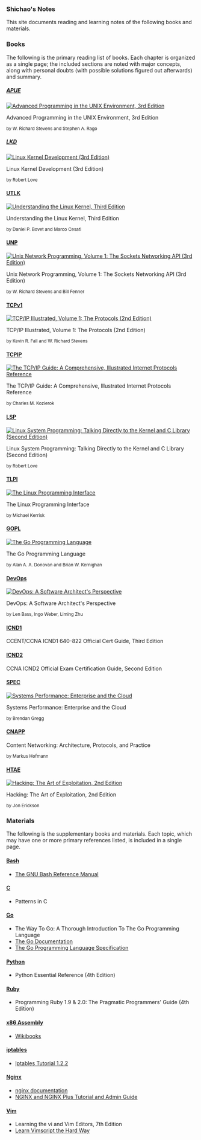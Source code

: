 ### **Shichao's Notes**

This site documents reading and learning notes of the following books and materials.

<div class="row">
  <div class="col-md-8">
    <script>
      (function() {
        var cx = '000491777875727507539:_gc3mx7cstg';
        var gcse = document.createElement('script');
        gcse.type = 'text/javascript';
        gcse.async = true;
        gcse.src = (document.location.protocol == 'https:' ? 'https:' : 'http:') +
            '//cse.google.com/cse.js?cx=' + cx;
        var s = document.getElementsByTagName('script')[0];
        s.parentNode.insertBefore(gcse, s);
      })();
    </script>
    <gcse:searchbox-only></gcse:searchbox-only>
  </div>
</div>

### Books

The following is the primary reading list of books. Each chapter is organized as a single page; the included sections are noted with major concepts, along with personal doubts (with possible solutions figured out afterwards) and summary.

##### [APUE](apue/index.md)

[![Advanced Programming in the UNIX Environment, 3rd Edition](apue/cover_80.jpg)](apue/cover.jpg "Advanced Programming in the UNIX Environment, 3rd Edition")

Advanced Programming in the UNIX Environment, 3rd Edition

<small>by W. Richard Stevens and Stephen A. Rago</small>

##### [LKD](lkd/index.md)

[![Linux Kernel Development (3rd Edition)](lkd/cover_80.jpg)](lkd/cover.jpg "Linux Kernel Development (3rd Edition)")

Linux Kernel Development (3rd Edition)

<small>by Robert Love</small>

#### [UTLK](utlk/index.md)

[![Understanding the Linux Kernel, Third Edition](utlk/cover_80.jpg)](utlk/cover.jpg "Understanding the Linux Kernel, Third Edition")

Understanding the Linux Kernel, Third Edition

<small>by Daniel P. Bovet and Marco Cesati</small>

#### [UNP](unp/index.md)

[![Unix Network Programming, Volume 1: The Sockets Networking API (3rd Edition)](unp/cover_80.gif)](unp/cover.gif "Unix Network Programming, Volume 1: The Sockets Networking API (3rd Edition)")

Unix Network Programming, Volume 1: The Sockets Networking API (3rd Edition)

<small>by W. Richard Stevens and Bill Fenner</small>

#### [TCPv1](tcpv1/index.md)

[![TCP/IP Illustrated, Volume 1: The Protocols (2nd Edition)](tcpv1/cover_80.jpg)](tcpv1/cover.jpg "TCP/IP Illustrated, Volume 1: The Protocols (2nd Edition)")

TCP/IP Illustrated, Volume 1: The Protocols (2nd Edition)

<small>by Kevin R. Fall and W. Richard Stevens</small>

#### [TCPIP](tcpip/index.md)

[![The TCP/IP Guide: A Comprehensive, Illustrated Internet Protocols Reference](tcpip/cover_80.png)](tcpip/cover.png "The TCP/IP Guide: A Comprehensive, Illustrated Internet Protocols Reference")

The TCP/IP Guide: A Comprehensive, Illustrated Internet Protocols Reference

<small>by Charles M. Kozierok</small>

#### [LSP](lsp/index.md)

[![Linux System Programming: Talking Directly to the Kernel and C Library (Second Edition)](lsp/cover_80.jpg)](lsp/cover.jpg "Linux System Programming: Talking Directly to the Kernel and C Library (Second Edition)")

Linux System Programming: Talking Directly to the Kernel and C Library (Second Edition)

<small>by Robert Love</small>

#### [TLPI](tlpi/index.md)

[![The Linux Programming Interface](tlpi/cover_80.png)](tlpi/cover.png "The Linux Programming Interface")

The Linux Programming Interface

<small>by Michael Kerrisk</small>

#### [GOPL](gopl/index.md)

[![The Go Programming Language](gopl/cover_80.png)](gopl/cover.png "The Go Programming Language")

The Go Programming Language

<small>by Alan A. A. Donovan and Brian W. Kernighan</small>

#### [DevOps](devops/index.md)

[![DevOps: A Software Architect's Perspective](devops/cover_80.jpg)](devops/cover.jpg "DevOps: A Software Architect's Perspective")

DevOps: A Software Architect's Perspective

<small>by Len Bass, Ingo Weber, Liming Zhu</small>

#### [ICND1](icnd1/index.md)

CCENT/CCNA ICND1 640-822 Official Cert Guide, Third Edition

#### [ICND2](icnd2/index.md)

CCNA ICND2 Official Exam Certification Guide, Second Edition

#### [SPEC](spec/index.md)

[![Systems Performance: Enterprise and the Cloud](spec/cover_80.png)](spec/cover.png "Systems Performance: Enterprise and the Cloud")

Systems Performance: Enterprise and the Cloud

<small>by Brendan Gregg</small>

#### [CNAPP](cnapp/index.md)

Content Networking: Architecture, Protocols, and Practice

<small>by Markus Hofmann</small>

#### [HTAE](htae/index.md)

[![Hacking: The Art of Exploitation, 2nd Edition](htae/cover_80.jpg)](htae/cover.jpg "Hacking: The Art of Exploitation, 2nd Edition")

Hacking: The Art of Exploitation, 2nd Edition

<small>by Jon Erickson</small>

### Materials

The following is the supplementary books and materials. Each topic, which may have one or more primary references listed, is included in a single page.

#### [Bash](bash/index.md)

* [The GNU Bash Reference Manual](https://www.gnu.org/software/bash/manual/)

#### [C](c/index.md)

* Patterns in C

#### [Go](golang/index.md)

* The Way To Go: A Thorough Introduction To The Go Programming Language
* [The Go Documentation](https://golang.org/doc/)
* [The Go Programming Language Specification](https://golang.org/ref/spec)

#### [Python](python/index.md)

* Python Essential Reference (4th Edition)

#### [Ruby](ruby/index.md)

* Programming Ruby 1.9 & 2.0: The Pragmatic Programmers' Guide (4th Edition)

#### [x86 Assembly](asm/index.md)

* [Wikibooks](https://en.wikibooks.org/wiki/X86_Assembly)

#### [iptables](iptables/index.md)

* [Iptables Tutorial 1.2.2](http://homes.di.unimi.it/sisop/qemu/iptables-tutorial.pdf)

#### [Nginx](nginx/index.md)

* [nginx documentation](http://nginx.org/en/docs/)
* [NGINX and NGINX Plus Tutorial and Admin Guide](http://nginx.com/resources/admin-guide/)

#### [Vim](vim/index.md)

* Learning the vi and Vim Editors, 7th Edition
* [Learn Vimscript the Hard Way](http://learnvimscriptthehardway.stevelosh.com/)
